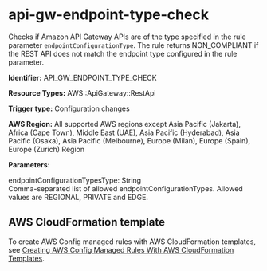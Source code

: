 # api\-gw\-endpoint\-type\-check<a name="api-gw-endpoint-type-check"></a>

Checks if Amazon API Gateway APIs are of the type specified in the rule parameter `endpointConfigurationType`\. The rule returns NON\_COMPLIANT if the REST API does not match the endpoint type configured in the rule parameter\.

**Identifier:** API\_GW\_ENDPOINT\_TYPE\_CHECK

**Resource Types:** AWS::ApiGateway::RestApi

**Trigger type:** Configuration changes

**AWS Region:** All supported AWS regions except Asia Pacific \(Jakarta\), Africa \(Cape Town\), Middle East \(UAE\), Asia Pacific \(Hyderabad\), Asia Pacific \(Osaka\), Asia Pacific \(Melbourne\), Europe \(Milan\), Europe \(Spain\), Europe \(Zurich\) Region

**Parameters:**

endpointConfigurationTypesType: String  
Comma\-separated list of allowed endpointConfigurationTypes\. Allowed values are REGIONAL, PRIVATE and EDGE\.

## AWS CloudFormation template<a name="w2aac12c33c15b9c23c17"></a>

To create AWS Config managed rules with AWS CloudFormation templates, see [Creating AWS Config Managed Rules With AWS CloudFormation Templates](aws-config-managed-rules-cloudformation-templates.md)\.